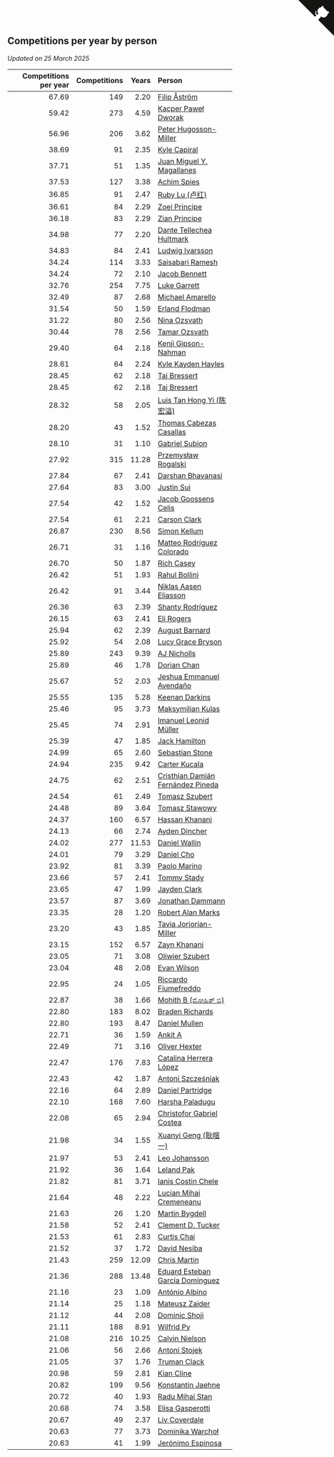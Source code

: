 ## Competitions per year by person

*Updated on 25 March 2025*

| Competitions per year | Competitions | Years | Person |
| ---: | ---: | ---: | :--- |
| 67.69 | 149 | 2.20 | [Filip Åström](https://www.worldcubeassociation.org/persons/2023ASTR01) |
| 59.42 | 273 | 4.59 | [Kacper Paweł Dworak](https://www.worldcubeassociation.org/persons/2020DWOR01) |
| 56.96 | 206 | 3.62 | [Peter Hugosson-Miller](https://www.worldcubeassociation.org/persons/2021HUGO01) |
| 38.69 | 91 | 2.35 | [Kyle Capiral](https://www.worldcubeassociation.org/persons/2022CAPI02) |
| 37.71 | 51 | 1.35 | [Juan Miguel Y. Magallanes](https://www.worldcubeassociation.org/persons/2023MAGA09) |
| 37.53 | 127 | 3.38 | [Achim Spies](https://www.worldcubeassociation.org/persons/2021SPIE01) |
| 36.85 | 91 | 2.47 | [Ruby Lu (卢红)](https://www.worldcubeassociation.org/persons/2022LURU01) |
| 36.61 | 84 | 2.29 | [Zoei Principe](https://www.worldcubeassociation.org/persons/2022PRIN09) |
| 36.18 | 83 | 2.29 | [Zian Principe](https://www.worldcubeassociation.org/persons/2022PRIN08) |
| 34.98 | 77 | 2.20 | [Dante Tellechea Hultmark](https://www.worldcubeassociation.org/persons/2023HULT01) |
| 34.83 | 84 | 2.41 | [Ludwig Ivarsson](https://www.worldcubeassociation.org/persons/2022IVAR01) |
| 34.24 | 114 | 3.33 | [Saisabari Ramesh](https://www.worldcubeassociation.org/persons/2021RAME01) |
| 34.24 | 72 | 2.10 | [Jacob Bennett](https://www.worldcubeassociation.org/persons/2023BENN04) |
| 32.76 | 254 | 7.75 | [Luke Garrett](https://www.worldcubeassociation.org/persons/2017GARR05) |
| 32.49 | 87 | 2.68 | [Michael Amarello](https://www.worldcubeassociation.org/persons/2022AMAR09) |
| 31.54 | 50 | 1.59 | [Erland Flodman](https://www.worldcubeassociation.org/persons/2023FLOD01) |
| 31.22 | 80 | 2.56 | [Nina Ozsvath](https://www.worldcubeassociation.org/persons/2022OZSV03) |
| 30.44 | 78 | 2.56 | [Tamar Ozsvath](https://www.worldcubeassociation.org/persons/2022OZSV04) |
| 29.40 | 64 | 2.18 | [Kenji Gipson-Nahman](https://www.worldcubeassociation.org/persons/2023GIPS01) |
| 28.61 | 64 | 2.24 | [Kyle Kayden Hayles](https://www.worldcubeassociation.org/persons/2022HAYL02) |
| 28.45 | 62 | 2.18 | [Taj Bressert](https://www.worldcubeassociation.org/persons/2023BRES01) |
| 28.45 | 62 | 2.18 | [Taj Bressert](https://www.worldcubeassociation.org/persons/2023BRES01) |
| 28.32 | 58 | 2.05 | [Luis Tan Hong Yi (陈宏溢)](https://www.worldcubeassociation.org/persons/2023YILU01) |
| 28.20 | 43 | 1.52 | [Thomas Cabezas Casallas](https://www.worldcubeassociation.org/persons/2023CASA08) |
| 28.10 | 31 | 1.10 | [Gabriel Subion](https://www.worldcubeassociation.org/persons/2024SUBI01) |
| 27.92 | 315 | 11.28 | [Przemysław Rogalski](https://www.worldcubeassociation.org/persons/2013ROGA02) |
| 27.84 | 67 | 2.41 | [Darshan Bhavanasi](https://www.worldcubeassociation.org/persons/2022BHAV01) |
| 27.64 | 83 | 3.00 | [Justin Sui](https://www.worldcubeassociation.org/persons/2022SUIJ01) |
| 27.54 | 42 | 1.52 | [Jacob Goossens Celis](https://www.worldcubeassociation.org/persons/2023CELI06) |
| 27.54 | 61 | 2.21 | [Carson Clark](https://www.worldcubeassociation.org/persons/2023CLAR02) |
| 26.87 | 230 | 8.56 | [Simon Kellum](https://www.worldcubeassociation.org/persons/2016KELL12) |
| 26.71 | 31 | 1.16 | [Matteo Rodríguez Colorado](https://www.worldcubeassociation.org/persons/2024COLO04) |
| 26.70 | 50 | 1.87 | [Rich Casey](https://www.worldcubeassociation.org/persons/2023CASE06) |
| 26.42 | 51 | 1.93 | [Rahul Bollini](https://www.worldcubeassociation.org/persons/2023BOLL01) |
| 26.42 | 91 | 3.44 | [Niklas Aasen Eliasson](https://www.worldcubeassociation.org/persons/2021ELIA01) |
| 26.36 | 63 | 2.39 | [Shanty Rodríguez](https://www.worldcubeassociation.org/persons/2022CUBI01) |
| 26.15 | 63 | 2.41 | [Eli Rogers](https://www.worldcubeassociation.org/persons/2022ROGE05) |
| 25.94 | 62 | 2.39 | [August Barnard](https://www.worldcubeassociation.org/persons/2022BARN21) |
| 25.92 | 54 | 2.08 | [Lucy Grace Bryson](https://www.worldcubeassociation.org/persons/2023BRYS01) |
| 25.89 | 243 | 9.39 | [AJ Nicholls](https://www.worldcubeassociation.org/persons/2015NICH04) |
| 25.89 | 46 | 1.78 | [Dorian Chan](https://www.worldcubeassociation.org/persons/2023DORI01) |
| 25.67 | 52 | 2.03 | [Jeshua Emmanuel Avendaño](https://www.worldcubeassociation.org/persons/2023AVEN01) |
| 25.55 | 135 | 5.28 | [Keenan Darkins](https://www.worldcubeassociation.org/persons/2019DARK02) |
| 25.46 | 95 | 3.73 | [Maksymilian Kulas](https://www.worldcubeassociation.org/persons/2021KULA02) |
| 25.45 | 74 | 2.91 | [Imanuel Leonid Müller](https://www.worldcubeassociation.org/persons/2022MULL02) |
| 25.39 | 47 | 1.85 | [Jack Hamilton](https://www.worldcubeassociation.org/persons/2023HAMI08) |
| 24.99 | 65 | 2.60 | [Sebastian Stone](https://www.worldcubeassociation.org/persons/2022STON09) |
| 24.94 | 235 | 9.42 | [Carter Kucala](https://www.worldcubeassociation.org/persons/2015KUCA01) |
| 24.75 | 62 | 2.51 | [Cristhian Damián Fernández Pineda](https://www.worldcubeassociation.org/persons/2022PINE05) |
| 24.54 | 61 | 2.49 | [Tomasz Szubert](https://www.worldcubeassociation.org/persons/2022SZUB02) |
| 24.48 | 89 | 3.64 | [Tomasz Stawowy](https://www.worldcubeassociation.org/persons/2021STAW01) |
| 24.37 | 160 | 6.57 | [Hassan Khanani](https://www.worldcubeassociation.org/persons/2018KHAN26) |
| 24.13 | 66 | 2.74 | [Ayden Dincher](https://www.worldcubeassociation.org/persons/2022DINC01) |
| 24.02 | 277 | 11.53 | [Daniel Wallin](https://www.worldcubeassociation.org/persons/2013WALL03) |
| 24.01 | 79 | 3.29 | [Daniel Cho](https://www.worldcubeassociation.org/persons/2021CHOD01) |
| 23.92 | 81 | 3.39 | [Paolo Marino](https://www.worldcubeassociation.org/persons/2021MARI04) |
| 23.66 | 57 | 2.41 | [Tommy Stady](https://www.worldcubeassociation.org/persons/2022STAD01) |
| 23.65 | 47 | 1.99 | [Jayden Clark](https://www.worldcubeassociation.org/persons/2023CLAR13) |
| 23.57 | 87 | 3.69 | [Jonathan Dammann](https://www.worldcubeassociation.org/persons/2021DAMM01) |
| 23.35 | 28 | 1.20 | [Robert Alan Marks](https://www.worldcubeassociation.org/persons/2024MARK03) |
| 23.20 | 43 | 1.85 | [Tavia Jorjorian-Miller](https://www.worldcubeassociation.org/persons/2023JORJ01) |
| 23.15 | 152 | 6.57 | [Zayn Khanani](https://www.worldcubeassociation.org/persons/2018KHAN28) |
| 23.05 | 71 | 3.08 | [Oliwier Szubert](https://www.worldcubeassociation.org/persons/2022SZUB01) |
| 23.04 | 48 | 2.08 | [Evan Wilson](https://www.worldcubeassociation.org/persons/2023WILS11) |
| 22.95 | 24 | 1.05 | [Riccardo Fiumefreddo](https://www.worldcubeassociation.org/persons/2024RICC01) |
| 22.87 | 38 | 1.66 | [Mohith B (ಮೋಹಿತ್ ಬಿ)](https://www.worldcubeassociation.org/persons/2023BMOH01) |
| 22.80 | 183 | 8.02 | [Braden Richards](https://www.worldcubeassociation.org/persons/2017RICH02) |
| 22.80 | 193 | 8.47 | [Daniel Mullen](https://www.worldcubeassociation.org/persons/2016MULL04) |
| 22.71 | 36 | 1.59 | [Ankit A](https://www.worldcubeassociation.org/persons/2023AANK01) |
| 22.49 | 71 | 3.16 | [Oliver Hexter](https://www.worldcubeassociation.org/persons/2022HEXT01) |
| 22.47 | 176 | 7.83 | [Catalina Herrera López](https://www.worldcubeassociation.org/persons/2017LOPE31) |
| 22.43 | 42 | 1.87 | [Antoni Szcześniak](https://www.worldcubeassociation.org/persons/2023SZCZ04) |
| 22.16 | 64 | 2.89 | [Daniel Partridge](https://www.worldcubeassociation.org/persons/2022PART02) |
| 22.10 | 168 | 7.60 | [Harsha Paladugu](https://www.worldcubeassociation.org/persons/2017PALA08) |
| 22.08 | 65 | 2.94 | [Christofor Gabriel Costea](https://www.worldcubeassociation.org/persons/2022COST03) |
| 21.98 | 34 | 1.55 | [Xuanyi Geng (耿暄一)](https://www.worldcubeassociation.org/persons/2023GENG02) |
| 21.97 | 53 | 2.41 | [Leo Johansson](https://www.worldcubeassociation.org/persons/2022JOHA08) |
| 21.92 | 36 | 1.64 | [Leland Pak](https://www.worldcubeassociation.org/persons/2023PAKL02) |
| 21.82 | 81 | 3.71 | [Ianis Costin Chele](https://www.worldcubeassociation.org/persons/2021CHEL01) |
| 21.64 | 48 | 2.22 | [Lucian Mihai Cremeneanu](https://www.worldcubeassociation.org/persons/2023CREM01) |
| 21.63 | 26 | 1.20 | [Martin Bygdell](https://www.worldcubeassociation.org/persons/2024BYGD01) |
| 21.58 | 52 | 2.41 | [Clement D. Tucker](https://www.worldcubeassociation.org/persons/2022TUCK09) |
| 21.53 | 61 | 2.83 | [Curtis Chai](https://www.worldcubeassociation.org/persons/2022CHAI02) |
| 21.52 | 37 | 1.72 | [David Nesiba](https://www.worldcubeassociation.org/persons/2023NESI01) |
| 21.43 | 259 | 12.09 | [Chris Martin](https://www.worldcubeassociation.org/persons/2013MART03) |
| 21.36 | 288 | 13.48 | [Eduard Esteban García Domínguez](https://www.worldcubeassociation.org/persons/2011EDUA01) |
| 21.16 | 23 | 1.09 | [António Albino](https://www.worldcubeassociation.org/persons/2024ALBI01) |
| 21.14 | 25 | 1.18 | [Mateusz Zajder](https://www.worldcubeassociation.org/persons/2024ZAJD01) |
| 21.12 | 44 | 2.08 | [Dominic Shoji](https://www.worldcubeassociation.org/persons/2023SHOJ01) |
| 21.11 | 188 | 8.91 | [Wilfrid Py](https://www.worldcubeassociation.org/persons/2016PYWI01) |
| 21.08 | 216 | 10.25 | [Calvin Nielson](https://www.worldcubeassociation.org/persons/2014NIEL03) |
| 21.06 | 56 | 2.66 | [Antoni Stojek](https://www.worldcubeassociation.org/persons/2022STOJ03) |
| 21.05 | 37 | 1.76 | [Truman Clack](https://www.worldcubeassociation.org/persons/2023CLAC02) |
| 20.98 | 59 | 2.81 | [Kian Cline](https://www.worldcubeassociation.org/persons/2022CLIN01) |
| 20.82 | 199 | 9.56 | [Konstantin Jaehne](https://www.worldcubeassociation.org/persons/2015JAEH01) |
| 20.72 | 40 | 1.93 | [Radu Mihai Stan](https://www.worldcubeassociation.org/persons/2023STAN09) |
| 20.68 | 74 | 3.58 | [Elisa Gasperotti](https://www.worldcubeassociation.org/persons/2021GASP01) |
| 20.67 | 49 | 2.37 | [Liv Coverdale](https://www.worldcubeassociation.org/persons/2022COVE02) |
| 20.63 | 77 | 3.73 | [Dominika Warchoł](https://www.worldcubeassociation.org/persons/2021WARC01) |
| 20.63 | 41 | 1.99 | [Jerónimo Espinosa](https://www.worldcubeassociation.org/persons/2023ESPI07) |


<a href="https://github.com/jonatanklosko/wca_statistics" class="github-corner" aria-label="View source on Github"><svg width="80" height="80" viewBox="0 0 250 250" style="fill:#151513; color:#fff; position: absolute; top: 0; border: 0; right: 0;" aria-hidden="true"><path d="M0,0 L115,115 L130,115 L142,142 L250,250 L250,0 Z"></path><path d="M128.3,109.0 C113.8,99.7 119.0,89.6 119.0,89.6 C122.0,82.7 120.5,78.6 120.5,78.6 C119.2,72.0 123.4,76.3 123.4,76.3 C127.3,80.9 125.5,87.3 125.5,87.3 C122.9,97.6 130.6,101.9 134.4,103.2" fill="currentColor" style="transform-origin: 130px 106px;" class="octo-arm"></path><path d="M115.0,115.0 C114.9,115.1 118.7,116.5 119.8,115.4 L133.7,101.6 C136.9,99.2 139.9,98.4 142.2,98.6 C133.8,88.0 127.5,74.4 143.8,58.0 C148.5,53.4 154.0,51.2 159.7,51.0 C160.3,49.4 163.2,43.6 171.4,40.1 C171.4,40.1 176.1,42.5 178.8,56.2 C183.1,58.6 187.2,61.8 190.9,65.4 C194.5,69.0 197.7,73.2 200.1,77.6 C213.8,80.2 216.3,84.9 216.3,84.9 C212.7,93.1 206.9,96.0 205.4,96.6 C205.1,102.4 203.0,107.8 198.3,112.5 C181.9,128.9 168.3,122.5 157.7,114.1 C157.9,116.9 156.7,120.9 152.7,124.9 L141.0,136.5 C139.8,137.7 141.6,141.9 141.8,141.8 Z" fill="currentColor" class="octo-body"></path></svg></a><style>.github-corner:hover .octo-arm{animation:octocat-wave 560ms ease-in-out}@keyframes octocat-wave{0%,100%{transform:rotate(0)}20%,60%{transform:rotate(-25deg)}40%,80%{transform:rotate(10deg)}}@media (max-width:500px){.github-corner:hover .octo-arm{animation:none}.github-corner .octo-arm{animation:octocat-wave 560ms ease-in-out}}</style>
